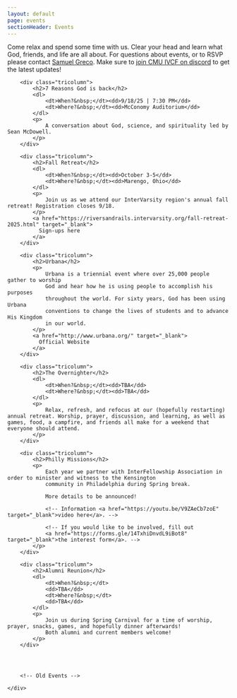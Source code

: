 ```yaml
---
layout: default
page: events
sectionHeader: Events
---
```


<p>
Come relax and spend some time with us. Clear your head and learn what God, friends, and life are all about. For questions about events, or to RSVP please contact <a href="mailto:samuelgr@andrew.cmu.edu">Samuel Greco</a>. Make sure to <a href="https://discord.gg/Af8Y8Zn" target="_blank">join CMU IVCF on discord</a> to get the latest updates!



<div class="content-events">
	<div class="cogs">

		<div class="tricolumn">
			<h2>7 Reasons God is back</h2>
			<dl>
				<dt>When?&nbsp;</dt><dd>9/18/25 | 7:30 PM</dd>
				<dt>Where?&nbsp;</dt><dd>McConomy Auditorium</dd>
			</dl>
			<p>
				A conversation about God, science, and spirituality led by Sean McDowell. 
			</p>
		</div>

		<div class="tricolumn">
			<h2>Fall Retreat</h2>
			<dl>
				<dt>When?&nbsp;</dt><dd>October 3-5</dd>
				<dt>Where?&nbsp;</dt><dd>Marengo, Ohio</dd>
			</dl>
			<p>
				Join us as we attend our InterVarsity region's annual fall retreat! Registration closes 9/18. 
			</p>
			<a href="https://riversandrails.intervarsity.org/fall-retreat-2025.html" target="_blank">
			  Sign-ups here
			</a>
		</div>
		
		<div class="tricolumn">
			<h2>Urbana</h2>
			<p>
				Urbana is a triennial event where over 25,000 people gather to worship
				God and hear how he is using people to accomplish his purposes
				throughout the world. For sixty years, God has been using Urbana
				conventions to change the lives of students and to advance His Kingdom
				in our world.
			</p>
			<a href="http://www.urbana.org/" target="_blank">
			  Official Website
			</a>
		</div>

		<div class="tricolumn">
			<h2>The Overnighter</h2>
			<dl>
				<dt>When?&nbsp;</dt><dd>TBA</dd>
				<dt>Where?&nbsp;</dt><dd>TBA</dd>
			</dl>
			<p>
				Relax, refresh, and refocus at our (hopefully restarting) annual retreat. Worship, prayer, discussion, and learning, as well as games, food, a campfire, and friends all make for a weekend that everyone should attend.
			</p>
		</div>
		
		<div class="tricolumn">
			<h2>Philly Missions</h2>
			<p>
				Each year we partner with InterFellowship Association in order to minister and witness to the Kensington
				community in Philadelphia during Spring break. 

				More details to be announced!
				
				<!-- Information <a href="https://youtu.be/V9ZAeCb7zoE" target="_blank">video here</a>. -->

				<!-- If you would like to be involved, fill out
				<a href="https://forms.gle/14TxhiDnvdL9iBot8" target="_blank">the interest form</a>. -->
			</p>
		</div>

		<div class="tricolumn">
			<h2>Alumni Reunion</h2>
			<dl>
				<dt>When?&nbsp;</dt>
				<dd>TBA</dd>
				<dt>Where?&nbsp;</dt>
				<dd>TBA</dd>
			</dl>
			<p>
				Join us during Spring Carnival for a time of worship, prayer, snacks, games, and hopefully dinner afterwards!
				Both alumni and current members welcome!
			</p>
		</div>

	
		
		
		<!-- Old Events -->

<!-- 
		<div class="tricolumn">
			<h2>Ohiopyle</h2>
			<dl>
				<dt>When?&nbsp;</dt><dd>9/1/2025 | 9AM - 6PM</dd>
				<dt>Where?&nbsp;</dt><dd>Ohiopyle State Park</dd>
			</dl>
			<p>
				On Labor Day take a break from school, and come for a fun day of hikes, (natural) waterslides and a picnic at Ohiopyle State Park, PA! (You read that right, it's not in OH.) This is free. Please let us know if you're coming by this Wenesday (8/27) so we can arrange rides soon :) 

			</p>
			<a href="https://forms.gle/Vrmds4qMH5HHX2PC8" target="_blank">
			  Sign-ups here
			</a>
		</div>

		<div class="tricolumn">
			<h2>Orientation Week Meet &amp; Greet</h2>
			<dl>
				<dt>When?&nbsp;</dt>
				<dd>Saturday, August 28 at 5:00PM EDT</dd>
			</dl>
			<dl>
				<dt>Where?&nbsp;</dt>
				<dd>Danforth Lounge (UC 2nd Floor)</dd>
			</dl>
			<p>
				IVCF warmly welcomes all freshmen to CMU, and hope that you will be able to grow in faith and experience godly
				community here. Join us for a time of worship, fellowship and food, and learn a bit more about IVCF and who we
				are!
			</p>
		</div>

		<div class="tricolumn">
			<h2>Game Night</h2>
			<dl>
				<dt>When?&nbsp;</dt>
				<dd>Saturday, Sept 25, 5PM</dd>

				<dt>Where?&nbsp;</dt>
				<dd><a href="https://goo.gl/maps/EoaJv3YwuY8jJZ7A6" target="_blank">5547 Beeler St</a></dd>
			</dl>
			<p>
				Don't like the sudden changes in Pittsburgh weather? Join us indoors for a game night at <b>5547 Beeler St</b> on Saturday, Sep 25, 5PM! There'll be food and snacks provided :)
			</p>
		</div>

		<div class="tricolumn">
			<h2>Philly Missions</h2>
			<p>
				Each year we partner with InterFellowship Association in order to minister and witness to the Kensington
				community in Philadelphia during Spring break (Mar 5 - Mar 11). We are in person this year, but notably, outreach will be in the afternoon and VBS in the evening. Stay updated for more information!
				
				Information <a href="https://youtu.be/V9ZAeCb7zoE" target="_blank">video here</a>.

				<!-- If you would like to be involved, fill out
				<a href="https://forms.gle/14TxhiDnvdL9iBot8" target="_blank">the interest form</a>. 
			</p>
		</div>
 
		<div class="tricolumn">
			<h2>Labor Day Trip</h2>
			<dl>
				<dt>When?&nbsp;</dt>
				<dd>Monday, Sep 5</dd>
				<dt>Where?&nbsp;</dt>
				<dd>
				Ohiopyle State Park <br />
				Meet at <a href="https://goo.gl/maps/1Yndx4qzNmYjtLWD6" target="_blank">Morewood Carpark</a>
				</dd>
			</dl>
			<p>
				Enjoy Labor day with friends exploring God’s creation. Take a trip with us to Ohiopyle, PA, and enjoy
				waterfalls, short hikes, creeking, and a picnic lunch on us.
			</p>
		</div>

		<div class="tricolumn">
		    <h2>Alpha Large Group</h2>
		    <p>
		        This semester, we are doing something very different for <a href="largegroup.md">Large Group</a>: a
		        video-discussion series called
		        <a href="https://www.youtube.com/watch?v=_fyjL4NsAfM" target="_blank">Alpha</a>. It is a time of
		        fellowship over food, and open discussions about life and faith, led by engaging videos created by the
		        organisation.

				We hope that you prayerfully invite friends! More details about that in the <a href="largegroup.md">Large Group</a> section.
		    </p>
		</div>

		<div class="tricolumn">
			<h2>Alumni Reunion</h2>
			<dl>
				<dt>When?&nbsp;</dt>
				<dd>Saturday, 9 Apr 2022, from 4:30pm to 6:00pm</dd>
				<dt>Where?&nbsp;</dt>
				<dd>CMU, Doherty Hall 1211</dd>
			</dl>
			<p>
				Join us during Spring Carnival for a time of worship, prayer, snacks, games, and hopefully dinner afterwards!
				Both alumni and current members welcome!
			</p>
		</div>

		<div class="tricolumn">
			<h2>
				IV Regional Prayer Meeting
			</h2>
			<dl>
				<dt>When?&nbsp;</dt>
				<dd>
					Friday, 8 Apr 2022, 5:00pm to 9:00pm
				</dd>
				<dt>Where?&nbsp;</dt>
				<dd>
					CMU, Margeret Morrison 103
				</dd>
			</dl>
			<p>
				IV is hosting a regional prayer meeting!
			    Come for a time of prayer, free food, and to meet people from IV and free food.
			https://riversrails.events.intervarsity.org/olgprayer
			</p>
		</div>

		
		<div class="tricolumn">
			<h2>Ignite Conference</h2>
			<dl>
				<dt>When?&nbsp;</dt><dd>February 21-23</dd>
			</dl>
			<p>
				Enjoy Labor day with friends exploring God’s creation. Take a trip with us to Ohiopyle, PA, and enjoy waterfalls, short hikes, creeking, and a picnic lunch on us.
			</p>
		</div>
		<div class="tricolumn">
			<h2>
				Unleashed Conference
			</h2>
			<dl>
				<dt>When?&nbsp;</dt>
				<dd>
				February 21-23
				</dd>
			</dl>
			<p>
				A conference inviting Asian American leaders and aspiring leaders in Ohio, Michigan, West Virginia and western PA to a weekend where you will grow as leaders through community, scripture studies, and trainings.
			</p>
		</div>
		<div class="tricolumn">
			<h2>
				Regional IV Day
			</h2>
			<dl>
				<dt>When?&nbsp;</dt>
				<dd>
					Saturday, February 1st. Approximately 3:00 PM - 8:00 PM
				</dd>
				<dt>Where?&nbsp;</dt>
				<dd>
					Akron, OH (transportation provided)
				</dd>
			</dl>
			<p>
				This one-day activity is the perfect opportunity to meet other students involved in InterVarsity in the western Pennsylvania and Eastern Ohio region. Join us for fellowship and food!
			</p>
		</div>
		<div class="tricolumn">
			<h2>
				Pittsburgh IV Day
			</h2>
			<dl>
				<dt>When?&nbsp;</dt>
				<dd>
					March 21st.
				</dd>
			</dl>
			<p>
				Similar to the regional day, more details coming soon!
			</p>
		</div>

		<div class="tricolumn">
			<h2>The Overnighter</h2>
			<dl>
				<dt>When?&nbsp;</dt><dd>Saturday & Sunday, September 28-29</dd>
				<dt>Where?&nbsp;</dt><dd>Somerset, PA (depart from Frew Street)</dd>
			</dl>
			<p>
				Relax, refresh, and refocus at our annual fall retreat. Worship, prayer, discussion, and learning, as well as games, food, a campfire, and friends all make for a weekend that everyone should attend.
			</p>
		</div>
		<div class="tricolumn">
			<h2>Chapter Focus Week</h2>
			<p>
				Our regional CFW is held every spring right after finals week. It is a time where students in the chapter retreat from campus for a week of reflection, worship, learning, and planning for ministry efforts in the next school year.
			</p>
			<a href="http://www.chapterfocusweek.com/" target="_blank">
			Official Website
			</a>
		</div>

		<div class="tricolumn">
			<h2>Urbana</h2>
			<p>
				Urbana is a triennial event where over 25,000 people gather to worship
				God and hear how he is using people to accomplish his purposes
				throughout the world. For sixty years, God has been using Urbana
				conventions to change the lives of students and to advance His Kingdom
				in our world.
			</p>
			<a href="http://www.urbana.org/" target="_blank">
			  Official Website
			</a>
		</div> -->
		
	</div>
</div>
